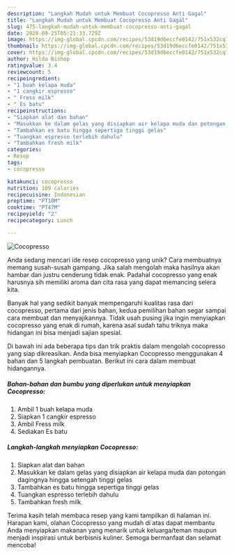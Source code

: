 ```yaml
---
description: "Langkah Mudah untuk Membuat Cocopresso Anti Gagal"
title: "Langkah Mudah untuk Membuat Cocopresso Anti Gagal"
slug: 475-langkah-mudah-untuk-membuat-cocopresso-anti-gagal
date: 2020-09-25T05:21:33.729Z
image: https://img-global.cpcdn.com/recipes/53d19d6eccfe0142/751x532cq70/cocopresso-foto-resep-utama.jpg
thumbnail: https://img-global.cpcdn.com/recipes/53d19d6eccfe0142/751x532cq70/cocopresso-foto-resep-utama.jpg
cover: https://img-global.cpcdn.com/recipes/53d19d6eccfe0142/751x532cq70/cocopresso-foto-resep-utama.jpg
author: Hilda Bishop
ratingvalue: 3.4
reviewcount: 5
recipeingredient:
- "1 buah kelapa muda"
- "1 cangkir espresso"
- " Fress milk"
- " Es batu"
recipeinstructions:
- "Siapkan alat dan bahan"
- "Masukkan ke dalam gelas yang disiapkan air kelapa muda dan potongan dagingnya hingga setengah tinggi gelas"
- "Tambahkan es batu hingga sepertiga tinggi gelas"
- "Tuangkan espresso terlebih dahulu"
- "Tambahkan fresh milk"
categories:
- Resep
tags:
- cocopresso

katakunci: cocopresso 
nutrition: 109 calories
recipecuisine: Indonesian
preptime: "PT10M"
cooktime: "PT47M"
recipeyield: "2"
recipecategory: Lunch

---
```



![Cocopresso](https://img-global.cpcdn.com/recipes/53d19d6eccfe0142/751x532cq70/cocopresso-foto-resep-utama.jpg)

Anda sedang mencari ide resep cocopresso yang unik? Cara membuatnya memang susah-susah gampang. Jika salah mengolah maka hasilnya akan hambar dan justru cenderung tidak enak. Padahal cocopresso yang enak harusnya sih memiliki aroma dan cita rasa yang dapat memancing selera kita.



Banyak hal yang sedikit banyak mempengaruhi kualitas rasa dari cocopresso, pertama dari jenis bahan, kedua pemilihan bahan segar sampai cara membuat dan menyajikannya. Tidak usah pusing jika ingin menyiapkan cocopresso yang enak di rumah, karena asal sudah tahu triknya maka hidangan ini bisa menjadi sajian spesial.


Di bawah ini ada beberapa tips dan trik praktis dalam mengolah cocopresso yang siap dikreasikan. Anda bisa menyiapkan Cocopresso menggunakan 4 bahan dan 5 langkah pembuatan. Berikut ini cara dalam membuat hidangannya.

<!--inarticleads1-->

##### Bahan-bahan dan bumbu yang diperlukan untuk menyiapkan Cocopresso:

1. Ambil 1 buah kelapa muda
1. Siapkan 1 cangkir espresso
1. Ambil  Fress milk
1. Sediakan  Es batu




<!--inarticleads2-->

##### Langkah-langkah menyiapkan Cocopresso:

1. Siapkan alat dan bahan
1. Masukkan ke dalam gelas yang disiapkan air kelapa muda dan potongan dagingnya hingga setengah tinggi gelas
1. Tambahkan es batu hingga sepertiga tinggi gelas
1. Tuangkan espresso terlebih dahulu
1. Tambahkan fresh milk




Terima kasih telah membaca resep yang kami tampilkan di halaman ini. Harapan kami, olahan Cocopresso yang mudah di atas dapat membantu Anda menyiapkan makanan yang menarik untuk keluarga/teman maupun menjadi inspirasi untuk berbisnis kuliner. Semoga bermanfaat dan selamat mencoba!
